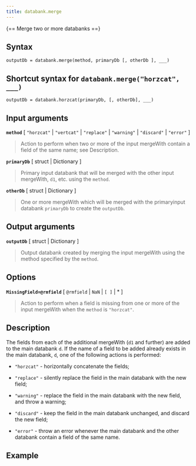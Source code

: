 ```yaml
---
title: databank.merge
---
```


{== Merge two or more databanks ==}


## Syntax

    outputDb = databank.merge(method, primaryDb [, otherDb ], ___)


## Shortcut syntax for `databank.merge("horzcat", ___)`

    outputDb = databank.horzcat(primaryDb, [, otherDb], ___)


## Input arguments

__`method`__ [ `"horzcat"` | `"vertcat"` | `"replace"` | `"warning"` | `"discard"` | `"error"` ] 
> 
> Action to perform when two or more of the input mergeWith contain a
> field of the same name; see Description.
> 

__`primaryDb`__ [ struct | Dictionary ] 
> 
> Primary input databank that will be merged with the other input
> mergeWith, `d1`, etc.  using the `method`.
> 

__`otherDb`__ [ struct | Dictionary ] 
> 
> One or more mergeWith which will be merged with the primaryinput databank
> `primaryDb` to create the `outputDb`.
> 

## Output arguments

__`outputDb`__ [ struct | Dictionary ] 
> 
> Output databank created by merging the input mergeWith using the
> method specified by the `method`.
> 

## Options

__`MissingField=@rmfield`__ [ `@rmfield` | `NaN` | `[ ]` | * ] 
> 
> Action to perform when a field is missing from one or more of the
> input mergeWith when the `method` is `"horzcat"`.
> 

## Description

The fields from each of the additional mergeWith (`d1` and further) are
added to the main databank `d`. If the name of a field to be added
already exists in the main databank, `d`, one of the following actions is
performed:

* `"horzcat"` - horizontally concatenate the fields;

* `"replace"` - silently replace the field in the main databank with the
  new field;

* `"warning"` - replace the field in the main databank with the
  new field, and throw a warning;

* `"discard"` - keep the field in the main databank unchanged, and discard
  the new field;

* `"error"` - throw an error whenever the main databank and the other
  databank contain a field of the same name.


## Example


